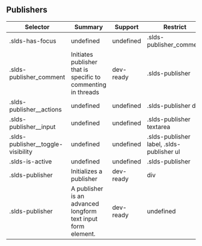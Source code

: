 

## Publishers

| Selector | Summary | Support | Restrict | Variant |
|-------|-------|-------|-------|-------|
| .slds-has-focus | undefined | undefined | .slds-publisher_comment | undefined |
| .slds-publisher_comment | Initiates publisher that is specific to commenting in threads | dev-ready | .slds-publisher | true |
| .slds-publisher__actions | undefined | undefined | .slds-publisher div | undefined |
| .slds-publisher__input | undefined | undefined | .slds-publisher textarea | undefined |
| .slds-publisher__toggle-visibility | undefined | undefined | .slds-publisher label, .slds-publisher ul | undefined |
| .slds-is-active | undefined | undefined | .slds-publisher | undefined |
| .slds-publisher | Initializes a publisher | dev-ready | div | true |
| .slds-publisher | A publisher is an advanced longform text input form element. | dev-ready | undefined | undefined |